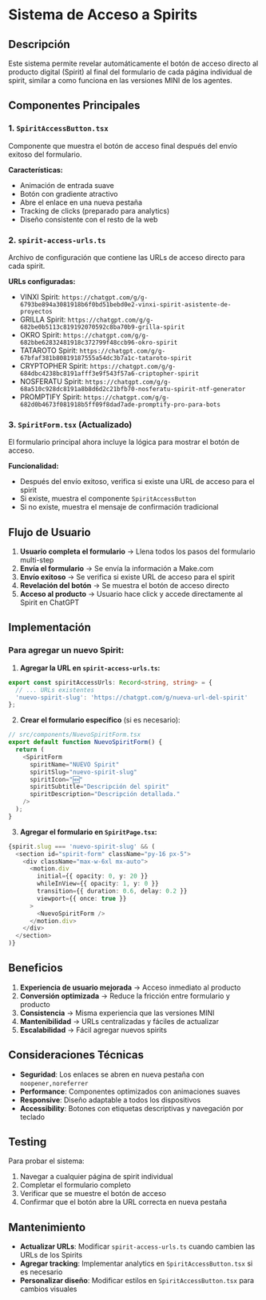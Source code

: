 # Sistema de Acceso a Spirits

## Descripción

Este sistema permite revelar automáticamente el botón de acceso directo al producto digital (Spirit) al final del formulario de cada página individual de spirit, similar a como funciona en las versiones MINI de los agentes.

## Componentes Principales

### 1. `SpiritAccessButton.tsx`
Componente que muestra el botón de acceso final después del envío exitoso del formulario.

**Características:**
- Animación de entrada suave
- Botón con gradiente atractivo
- Abre el enlace en una nueva pestaña
- Tracking de clicks (preparado para analytics)
- Diseño consistente con el resto de la web

### 2. `spirit-access-urls.ts`
Archivo de configuración que contiene las URLs de acceso directo para cada spirit.

**URLs configuradas:**
- VINXI Spirit: `https://chatgpt.com/g/g-6793be894a3081918b6f0bd51bebd0e2-vinxi-spirit-asistente-de-proyectos`
- GRILLA Spirit: `https://chatgpt.com/g/g-682be0b5113c819192070592c8ba70b9-grilla-spirit`
- OKRO Spirit: `https://chatgpt.com/g/g-682bbe62832481918c372799f48ccb96-okro-spirit`
- TATAROTO Spirit: `https://chatgpt.com/g/g-67bfaf381b80819187555a54dc3b7a1c-tataroto-spirit`
- CRYPTOPHER Spirit: `https://chatgpt.com/g/g-684dbc4238bc8191afff3e9f543f57a6-criptopher-spirit`
- NOSFERATU Spirit: `https://chatgpt.com/g/g-68a510c928dc8191a8b8d6d2c21bfb70-nosferatu-spirit-ntf-generator`
- PROMPTIFY Spirit: `https://chatgpt.com/g/g-682d0b4673f081918b5ff09f8dad7ade-promptify-pro-para-bots`

### 3. `SpiritForm.tsx` (Actualizado)
El formulario principal ahora incluye la lógica para mostrar el botón de acceso.

**Funcionalidad:**
- Después del envío exitoso, verifica si existe una URL de acceso para el spirit
- Si existe, muestra el componente `SpiritAccessButton`
- Si no existe, muestra el mensaje de confirmación tradicional

## Flujo de Usuario

1. **Usuario completa el formulario** → Llena todos los pasos del formulario multi-step
2. **Envía el formulario** → Se envía la información a Make.com
3. **Envío exitoso** → Se verifica si existe URL de acceso para el spirit
4. **Revelación del botón** → Se muestra el botón de acceso directo
5. **Acceso al producto** → Usuario hace click y accede directamente al Spirit en ChatGPT

## Implementación

### Para agregar un nuevo Spirit:

1. **Agregar la URL en `spirit-access-urls.ts`:**
```typescript
export const spiritAccessUrls: Record<string, string> = {
  // ... URLs existentes
  'nuevo-spirit-slug': 'https://chatgpt.com/g/nueva-url-del-spirit'
};
```

2. **Crear el formulario específico** (si es necesario):
```typescript
// src/components/NuevoSpiritForm.tsx
export default function NuevoSpiritForm() {
  return (
    <SpiritForm
      spiritName="NUEVO Spirit"
      spiritSlug="nuevo-spirit-slug"
      spiritIcon="🆕"
      spiritSubtitle="Descripción del spirit"
      spiritDescription="Descripción detallada."
    />
  );
}
```

3. **Agregar el formulario en `SpiritPage.tsx`:**
```typescript
{spirit.slug === 'nuevo-spirit-slug' && (
  <section id="spirit-form" className="py-16 px-5">
    <div className="max-w-6xl mx-auto">
      <motion.div 
        initial={{ opacity: 0, y: 20 }}
        whileInView={{ opacity: 1, y: 0 }}
        transition={{ duration: 0.6, delay: 0.2 }}
        viewport={{ once: true }}
      >
        <NuevoSpiritForm />
      </motion.div>
    </div>
  </section>
)}
```

## Beneficios

1. **Experiencia de usuario mejorada** → Acceso inmediato al producto
2. **Conversión optimizada** → Reduce la fricción entre formulario y producto
3. **Consistencia** → Misma experiencia que las versiones MINI
4. **Mantenibilidad** → URLs centralizadas y fáciles de actualizar
5. **Escalabilidad** → Fácil agregar nuevos spirits

## Consideraciones Técnicas

- **Seguridad**: Los enlaces se abren en nueva pestaña con `noopener,noreferrer`
- **Performance**: Componentes optimizados con animaciones suaves
- **Responsive**: Diseño adaptable a todos los dispositivos
- **Accessibility**: Botones con etiquetas descriptivas y navegación por teclado

## Testing

Para probar el sistema:

1. Navegar a cualquier página de spirit individual
2. Completar el formulario completo
3. Verificar que se muestre el botón de acceso
4. Confirmar que el botón abre la URL correcta en nueva pestaña

## Mantenimiento

- **Actualizar URLs**: Modificar `spirit-access-urls.ts` cuando cambien las URLs de los Spirits
- **Agregar tracking**: Implementar analytics en `SpiritAccessButton.tsx` si es necesario
- **Personalizar diseño**: Modificar estilos en `SpiritAccessButton.tsx` para cambios visuales
